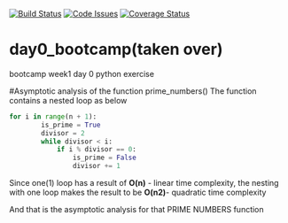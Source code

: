 
[![Build Status](https://travis-ci.org/jacksono/day0.svg?branch=master)](https://travis-ci.org/jacksono/day0)
[![Code Issues](https://www.quantifiedcode.com/api/v1/project/642fe647d4214de89a79683da184edf7/badge.svg)](https://www.quantifiedcode.com/app/project/642fe647d4214de89a79683da184edf7)
[![Coverage Status](https://coveralls.io/repos/github/jacksono/day0/badge.svg?branch=master)](https://coveralls.io/github/jacksono/day0?branch=master)
# day0_bootcamp(taken over)
bootcamp week1 day 0 python exercise

#Asymptotic analysis of the function prime_numbers()
The function contains a nested loop as below
```python
for i in range(n + 1):
        is_prime = True
        divisor = 2
        while divisor < i:
            if i % divisor == 0:
                is_prime = False
                divisor += 1
```
Since one(1) loop has a result of **O(n)** - linear time complexity, the nesting with one
loop makes the result to be **O(n2)**- quadratic time complexity

And that is the asymptotic analysis for that PRIME NUMBERS function
